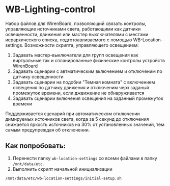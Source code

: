 # WB-Lighting-control
Набор файлов для WirenBoard, позволяющий связать контролы, управляющие источниками света, работающими как датчики освещенности, движения или мастер выключателями с местами иерархического списка, подготоавливаемого с помощью WB-Location-settings.
Возможности скрипта, управляющего освещением:
1. Задавать мастер-выключатели для групп освещения как виртуальные так и спланированные физические контролы устройств WirenBoard
2. Задавать сценарии с автматическим включением и отключеним по датчику освещенности
3. Задавать сценарии на подобии "Темная комната" с включением освещения по датчику движения и отключеним черз заданый промежуток времени, если джвижение не обнаруживается
4. Задавать сценарии включения освещения на заданный промежуток времени

Поддерживается сценарий при автоматическом отключении димируемых источников света, когда за 5 секунд до отключения снижается яркость источников на 30% от установленных значений, тем самым предупреждая об отключении.

## Как попробовать:
1. Перенести папку ```wb-location-settings``` со всеми файлами в папку ```/mnt/data/etc```.
2. Выполнить скрипт начальной инициализации
 ```bash
/mnt/data/etc/wb-location-settings/initial-setup.sh
```

